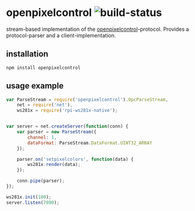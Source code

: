 # openpixelcontrol ![build-status](https://api.travis-ci.org/raspberry-node/node-openpixelcontrol.svg)

stream-based implementation of the [openpixelcontrol][]-protocol.
Provides a protocol-parser and a client-implementation.

## installation

    npm install openpixelcontrol

## usage example

```javascript
var ParseStream = require('openpixelcontrol').OpcParseStream,
    net = require('net'),
    ws281x = require('rpi-ws281x-native');


var server = net.createServer(function(conn) {
    var parser = new ParseStream({
        channel: 1,
        dataFormat: ParseStream.DataFormat.UINT32_ARRAY
    });

    parser.on('setpixelcolors', function(data) {
        ws281x.render(data);
    });

    conn.pipe(parser);
});

ws281x.init(100);
server.listen(7890);
```

[openpixelcontrol]: http://openpixelcontrol.org/
